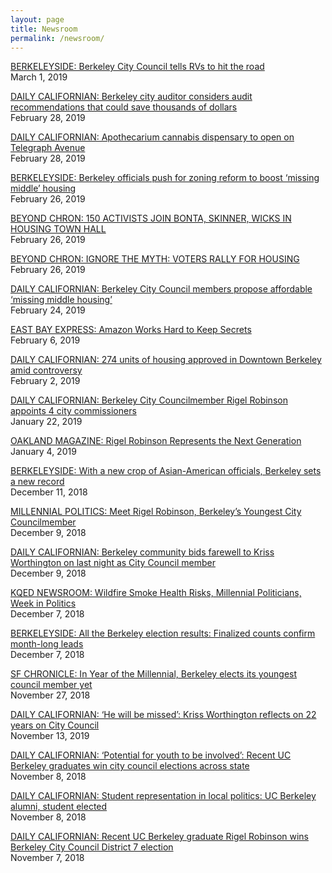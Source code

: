 ```yaml
---
layout: page
title: Newsroom
permalink: /newsroom/
---
```


[BERKELEYSIDE: Berkeley City Council tells RVs to hit the road](https://www.berkeleyside.com/2019/03/01/berkeley-city-council-tells-rvs-to-hit-the-road)  
March 1, 2019

[DAILY CALIFORNIAN: Berkeley city auditor considers audit recommendations that could save thousands of dollars](http://www.dailycal.org/2019/02/28/city-auditor-discusses-implementation-of-audit-recommendations-that-could-save-hundreds-of-thousands-of-dollars-in-revenue/)  
February 28, 2019
 
[DAILY CALIFORNIAN: Apothecarium cannabis dispensary to open on Telegraph Avenue](http://www.dailycal.org/2019/02/28/apothecarium-cannabis-dispensary-to-open-on-telegraph-avenue/)  
February 28, 2019

[BERKELEYSIDE: Berkeley officials push for zoning reform to boost ‘missing middle’ housing](https://www.berkeleyside.com/2019/02/26/berkeley-officials-push-for-zoning-reform-to-boost-missing-middle-housing)  
February 26, 2019

[BEYOND CHRON: 150 ACTIVISTS JOIN BONTA, SKINNER, WICKS IN HOUSING TOWN HALL](http://beyondchron.org/150-activists-join-bonta-skinner-wicks-in-housing-town-hall/)  
February 26, 2019

[BEYOND CHRON: IGNORE THE MYTH: VOTERS RALLY FOR HOUSING](http://beyondchron.org/voters-building-housing-increases-affordability/)  
February 26, 2019


[DAILY CALIFORNIAN: Berkeley City Council members propose affordable ‘missing middle housing’](http://www.dailycal.org/2019/02/24/berkeley-city-council-members-propose-affordable-missing-middle-housing/)  
February 24, 2019

[EAST BAY EXPRESS: Amazon Works Hard to Keep Secrets](https://www.eastbayexpress.com/oakland/amazon-works-hard-to-keep-secrets/Content?oid=24770611)  
February 6, 2019

[DAILY CALIFORNIAN: 274 units of housing approved in Downtown Berkeley amid controversy](http://www.dailycal.org/2019/02/02/274-units-of-housing-approved-in-downtown-berkeley-amid-controversy/)  
February 2, 2019

[DAILY CALIFORNIAN: Berkeley City Councilmember Rigel Robinson appoints 4 city commissioners](http://www.dailycal.org/2019/01/22/berkeley-city-councilmember-rigel-robinson-appoints-4-city-commissioners/)  
January 22, 2019

[OAKLAND MAGAZINE: Rigel Robinson Represents the Next Generation](http://www.oaklandmagazine.com/January-2019/Rigel-Robinson-Represents-the-Next-Generation/)  
January 4, 2019

[BERKELEYSIDE: With a new crop of Asian-American officials, Berkeley sets a new record](https://www.berkeleyside.com/2018/12/11/with-a-new-crop-of-asian-american-officials-berkeley-sets-a-new-record)  
December 11, 2018

[MILLENNIAL POLITICS: Meet Rigel Robinson, Berkeley’s Youngest City Councilmember](https://millennialpolitics.co/rigel-robinson/)  
December 9, 2018

[DAILY CALIFORNIAN: Berkeley community bids farewell to Kriss Worthington on last night as City Council member](http://www.dailycal.org/2018/12/09/berkeley-community-bids-farewell-to-kriss-worthington-on-last-night-as-city-council-member/)  
December 9, 2018

[KQED NEWSROOM: Wildfire Smoke Health Risks, Millennial Politicians, Week in Politics](https://www.kqed.org/news/11711033/kqed-newsroom-wildfire-smoke-health-risks-millennial-politicians-week-in-politics)  
December 7, 2018

[BERKELEYSIDE: All the Berkeley election results: Finalized counts confirm month-long leads](https://www.berkeleyside.com/2018/12/07/all-the-berkeley-election-results-finalized-counts-confirm-month-long-leads)  
December 7, 2018

[SF CHRONICLE: In Year of the Millennial, Berkeley elects its youngest council member yet](https://www.sfchronicle.com/politics/article/In-Year-of-the-Millennial-Berkeley-elects-its-13412935.php)  
November 27, 2018

[DAILY CALIFORNIAN: ‘He will be missed’: Kriss Worthington reflects on 22 years on City Council](http://www.dailycal.org/2018/11/13/he-will-be-missed-kriss-worthington-reflects-on-22-years-on-city-council/)  
November 13, 2019

[DAILY CALIFORNIAN: ‘Potential for youth to be involved’: Recent UC Berkeley graduates win city council elections across state](http://www.dailycal.org/2018/11/08/potential-for-youth-to-be-involved-recent-uc-berkeley-graduates-win-city-council-elections-across-state/)  
November 8, 2018

[DAILY CALIFORNIAN: Student representation in local politics: UC Berkeley alumni, student elected](http://www.dailycal.org/2018/11/07/student-representation-in-local-politics-uc-berkeley-alumni-students-elected/)  
November 8, 2018

[DAILY CALIFORNIAN: Recent UC Berkeley graduate Rigel Robinson wins Berkeley City Council District 7 election](http://www.dailycal.org/2018/11/07/recent-uc-berkeley-graduate-rigel-robinson-wins-berkeley-city-council-district-7-election/)  
November 7, 2018
